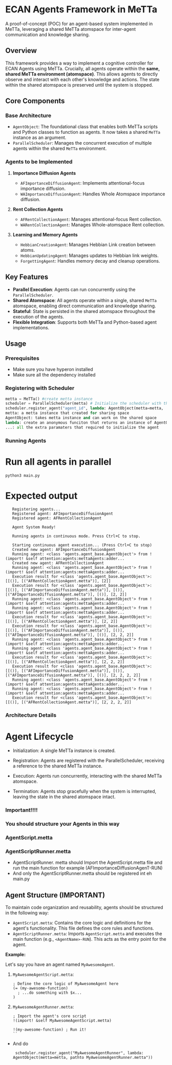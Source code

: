 # ECAN Agents Framework in MeTTa

A proof-of-concept (POC) for an agent-based system implemented in MeTTa, leveraging a shared MeTTa atomspace for inter-agent communication and knowledge sharing.

## Overview

This framework provides a way to implement a cognitive controller for ECAN Agents using MeTTa.  Crucially, all agents operate within the **same, shared MeTTa environment (atomspace)**.  This allows agents to directly observe and interact with each other's knowledge and actions. The state within the shared atomspace is preserved until the system is stopped.

## Core Components

### Base Architecture

- `AgentObject`: The foundational class that enables both MeTTa scripts and Python classes to function as agents.  It now takes a shared `MeTTa` instance as an argument.
- `ParallelScheduler`: Manages the concurrent execution of multiple agents within the shared `MeTTa` environment.

### Agents to be Implemented

1.  **Importance Diffusion Agents**
    *   `AFImportanceDiffusionAgent`: Implements attentional-focus importance diffusion.
    *   `WAImportanceDiffusionAgent`: Handles Whole Atomspace importance diffusion.

2.  **Rent Collection Agents**
    *   `AFRentCollectionAgent`: Manages attentional-focus Rent collection.
    *   `WARentCollectionAgent`: Manages Whole-atomspace Rent collection.

3.  **Learning and Memory Agents**
    *   `HebbianCreationAgent`: Manages Hebbian Link creation between atoms.
    *   `HebbianUpdatingAgent`: Manages updates to Hebbian link weights.
    *   `ForgettingAgent`: Handles memory decay and cleanup operations.

## Key Features

-   **Parallel Execution**: Agents can run concurrently using the `ParallelScheduler`.
-   **Shared Atomspace**: All agents operate within a single, shared `MeTTa` atomspace, enabling direct communication and knowledge sharing.
-   **Stateful**: State is persisted in the shared atomspace throughout the execution of the agents.
-   **Flexible Integration**: Supports both MeTTa and Python-based agent implementations.

## Usage

### Prerequisites

*   Make sure you have hyperon installed
*   Make sure all the dependency installed

### Registering with Scheduler

```python
metta = MeTTa() #create metta instance
scheduler = ParallelScheduler(metta) # Initialize the scheduler with the metta instance
scheduler.register_agent("agent_id", lambda: AgentObject(metta=metta, ...)) #register the agent using lambda
metta: a metta instance that created for sharing space
AgentObject: takes metta instance and can work on the shared space
lambda: create an anonymous funciton that returns an instance of AgentObject, making sure that all agents are initialized in the same space
...: all the extra paramaters that required to initialize the agent
```

### Running Agents
# Run all agents in parallel

```
python3 main.py
```

# Expected output

```
   Registering agents...
   Registered agent: AFImportanceDiffusionAgent
   Registered agent: AFRentCollectionAgent
   
   Agent System Ready!
   
   Running agents in continuous mode. Press Ctrl+C to stop.
   
   Starting continuous agent execution... (Press Ctrl+C to stop)
   Created new agent: AFImportanceDiffusionAgent
   Running agent: <class 'agents.agent_base.AgentObject'> from !(import! &self attention:agents:mettaAgents:adder...
   Created new agent: AFRentCollectionAgent
   Running agent: <class 'agents.agent_base.AgentObject'> from !(import! &self attention:agents:mettaAgents:adder...
   Execution result for <class 'agents.agent_base.AgentObject'>: [[()], [("AFRentCollectionAgent.metta")], [2]]
   Execution result for <class 'agents.agent_base.AgentObject'>: [[()], [("AFImportanceDiffusionAgent.metta")], [()], [("AFImportanceDiffusionAgent.metta")], [()], [2, 2]]
   Running agent: <class 'agents.agent_base.AgentObject'> from !(import! &self attention:agents:mettaAgents:adder...
   Running agent: <class 'agents.agent_base.AgentObject'> from !(import! &self attention:agents:mettaAgents:adder...
   Execution result for <class 'agents.agent_base.AgentObject'>: [[()], [("AFRentCollectionAgent.metta")], [2, 2]]
   Execution result for <class 'agents.agent_base.AgentObject'>: [[()], [("AFImportanceDiffusionAgent.metta")], [()], [("AFImportanceDiffusionAgent.metta")], [()], [2, 2, 2]]
   Running agent: <class 'agents.agent_base.AgentObject'> from !(import! &self attention:agents:mettaAgents:adder...
   Running agent: <class 'agents.agent_base.AgentObject'> from !(import! &self attention:agents:mettaAgents:adder...
   Execution result for <class 'agents.agent_base.AgentObject'>: [[()], [("AFRentCollectionAgent.metta")], [2, 2, 2]]
   Execution result for <class 'agents.agent_base.AgentObject'>: [[()], [("AFImportanceDiffusionAgent.metta")], [()], [("AFImportanceDiffusionAgent.metta")], [()], [2, 2, 2, 2]]
   Running agent: <class 'agents.agent_base.AgentObject'> from !(import! &self attention:agents:mettaAgents:adder...
   Running agent: <class 'agents.agent_base.AgentObject'> from !(import! &self attention:agents:mettaAgents:adder...
   Execution result for <class 'agents.agent_base.AgentObject'>: [[()], [("AFRentCollectionAgent.metta")], [2, 2, 2, 2]]
```

### Architecture Details
# Agent Lifecycle
 * Initialization: A single MeTTa instance is created.

 * Registration: Agents are registered with the ParallelScheduler, receiving a reference to the shared MeTTa instance.

 * Execution: Agents run concurrently, interacting with the shared MeTTa atomspace.

 * Termination: Agents stop gracefully when the system is interrupted, leaving the state in the shared atomspace intact.

 ### Important!!!!
 ### You should structure your Agents in this way
 ### AgentScript.metta
 ### AgentScriptRunner.metta 

 - AgentScriptRunner. metta should Import the AgentScript.metta file and run the main function for example (AFImportanceDiffusionAgenT-RUN)
 - And only the AgentScriptRunner.metta should be registered int eh main.py

## Agent Structure (IMPORTANT)

To maintain code organization and reusability, agents should be structured in the following way:

*   `AgentScript.metta`: Contains the core logic and definitions for the agent's functionality.  This file defines the core rules and functions.
*   `AgentScriptRunner.metta`: Imports `AgentScript.metta` and executes the main function (e.g., `<AgentName>-RUN`). This acts as the entry point for the agent.

**Example:**

Let's say you have an agent named `MyAwesomeAgent`.

1.  `MyAwesomeAgentScript.metta`:

    ```metta
    ; Define the core logic of MyAwesomeAgent here
    (= (my-awesome-function)
      ; ...do something with $x...
    )
    ```

2.  `MyAwesomeAgentRunner.metta`:

    ```metta
    ; Import the agent's core script
    !(import! &self MyAwesomeAgentScript.metta)

    !(my-awesome-function) ; Run it!
    ``
- And do 
   ```
    scheduler.register_agent("MyAwesomeAgentRunner", lambda: AgentObject(metta=metta, pathto MyAwesomeAgentRunner.metta"))
   ```
